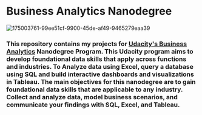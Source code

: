 # Business Analytics Nanodegree
![175003761-99ee51cf-9900-45de-af49-9465279eaa39](https://github.com/fatm2/Business-Analytics-Nanodegree/assets/109034314/0f572b90-eec5-411f-a48c-98261413397d)
### This repository contains my projects for [Udacity's Business Analytics](https://www.udacity.com/course/business-analytics-nanodegree--nd098) Nanodegree Program. This Udacity program aims to develop foundational data skills that apply across functions and industries. To Analyze data using Excel, query a database using SQL and build interactive dashboards and visualizations in Tableau. The main objectives for this nanodegree are to gain foundational data skills that are applicable to any industry. Collect and analyze data, model business scenarios, and communicate your findings with SQL, Excel, and Tableau.